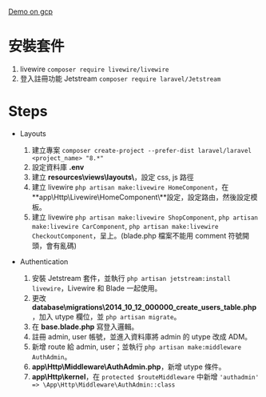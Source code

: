 [Demo on gcp](http://35.221.204.173/)

# 安裝套件
1. livewire `composer require livewire/livewire`
2. 登入註冊功能 Jetstream `composer require laravel/Jetstream`


# Steps
* Layouts
    1. 建立專案 `composer create-project --prefer-dist laravel/laravel <project_name> "8.*"`
    2. 設定資料庫 **.env**
    3. 建立 **resources\views\layouts\\**，設定 css, js 路徑
    4. 建立 livewire `php artisan make:livewire HomeComponent`，在**app\Http\Livewire\HomeComponent\\**設定，設定路由，然後設定模板。
    5. 建立 livewire `php artisan make:livewire ShopComponent`, `php artisan make:livewire CarComponent`, `php artisan make:livewire CheckoutComponent`，呈上。(blade.php 檔案不能用 comment 符號開頭，會有亂碼)

* Authentication
    1. 安裝 Jetstream 套件，並執行 `php artisan jetstream:install livewire`，Livewire 和 Blade 一起使用。
    2. 更改 **database\migrations\2014_10_12_000000_create_users_table.php**，加入 utype 欄位，並 `php artisan migrate`。
    3. 在 **base.blade.php** 寫登入邏輯。
    4. 註冊 admin, user 帳號，並進入資料庫將 admin 的 utype 改成 ADM。
    5. 新增 route 給 admin, user；並執行 `php artisan make:middleware AuthAdmin`。
    6. **app\Http\Middleware\AuthAdmin.php**，新增 utype 條件。
    7. **app\Http\kernel**，在 `protected $routeMiddleware` 中新增 `'authadmin' => \App\Http\Middleware\AuthAdmin::class`
